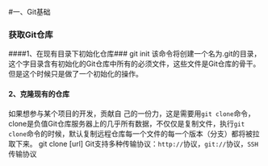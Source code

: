 #一、Git基础 
### 获取Git仓库 ###
####1、在现有目录下初始化仓库###
    git init
该命令将创建一个名为.git的目录，这个字目录含有初始化的Git仓库中所有的必须文件，这些文件是Git仓库的骨干。但是这个时候只是做了一个初始化的操作。
#### 2、克隆现有的仓库 ###
如果想参与某个项目的开发，贡献自    己的一份力，这是需要用`git clone`命令，clone是负值Git仓库服务器上的几乎所有数据，不仅仅是复制文件，执行`git clone`命令的时候，默认复制远程仓库每一个文件的每一个版本（分支）都将被拉取下来。
    git clone [url]
Git支持多种传输协议：`http://`协议，`git://`协议，`SSH`传输协议
###
